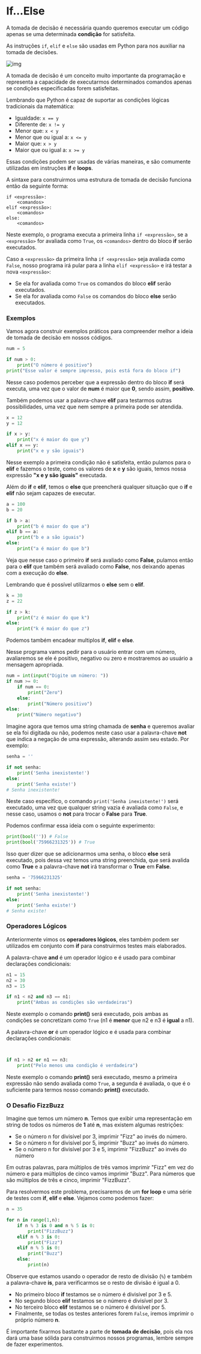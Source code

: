 # If...Else

A tomada de decisão é necessária quando queremos executar um código apenas se uma determinada **condição** for satisfeita.

As instruções `if`, `elif` e `else` são usadas em Python para nos auxiliar na tomada de decisões.

![img](https://raw.githubusercontent.com/the-akira/Python-Iluminado/master/Imagens/Conditionals.png)

A tomada de decisão é um conceito muito importante da programação e representa a capacidade de executarmos determinados comandos apenas se condições especificadas forem satisfeitas.

Lembrando que Python é capaz de suportar as condições lógicas tradicionais da matemática:

- Igualdade: `x == y`
- Diferente de: `x != y`
- Menor que: `x < y`
- Menor que ou igual a: `x <= y`
- Maior que: `x > y`
- Maior que ou igual a: `x >= y`

Essas condições podem ser usadas de várias maneiras, e são comumente utilizadas em instruções **if** e **loops**.

A sintaxe para construirmos uma estrutura de tomada de decisão funciona então da seguinte forma:

```pyhton
if <expressão>:
    <comandos>
elif <expressão>:
    <comandos>
else:
    <comandos>
```

Neste exemplo, o programa executa a primeira linha `if <expressão>`, se a `<expressão>` for avaliada como `True`, os `<comandos>` dentro do bloco **if** serão executados.

Caso a `<expressão>` da primeira linha `if <expressão>` seja avaliada como `False`, nosso programa irá pular para a linha `elif <expressão>` e irá testar a nova `<expressão>`:

- Se ela for avaliada como `True` os comandos do bloco **elif** serão executados.
- Se ela for avaliada como `False` os comandos do bloco **else** serão executados.

### Exemplos

Vamos agora construir exemplos práticos para compreender melhor a ideia de tomada de decisão em nossos códigos.

```python
num = 5

if num > 0:
    print("O número é positivo")
print("Esse valor é sempre impresso, pois está fora do bloco if")
```

Nesse caso podemos perceber que a expressão dentro do bloco **if** será executa, uma vez que o valor de **num** é maior que **0**, sendo assim, **positivo**. 

Também podemos usar a palavra-chave **elif** para testarmos outras possibilidades, uma vez que nem sempre a primeira pode ser atendida.

```python
x = 12
y = 12

if x > y: 
    print("x é maior do que y")
elif x == y:
    print("x e y são iguais")
```

Nesse exemplo a primeira condição não é satisfeita, então pulamos para o **elif** e fazemos o teste, como os valores de **x** e **y** são iguais, temos nossa expressão **"x e y são iguais"** executada. 

Além do **if** e **elif**, temos o **else** que preencherá qualquer situação que o **if** e **elif** não sejam capazes de executar.

```python
a = 100
b = 20

if b > a:
    print("b é maior do que a")
elif b == a:
    print("b e a são iguais")
else:
    print("a é maior do que b")
```

Veja que nesse caso o primeiro **if** será avaliado como **False**, pulamos então para o **elif** que também será avaliado como **False**, nos deixando apenas com a execução do **else**. 

Lembrando que é possível utilizarmos o **else** sem o **elif**.

```python
k = 30
z = 22

if z > k:
    print("z é maior do que k")
else:
    print("k é maior do que z")
```

Podemos também encadear multiplos **if**, **elif** e **else**.

Nesse programa vamos pedir para o usuário entrar com um número, avaliaremos se ele é positivo, negativo ou zero e mostraremos ao usuário a mensagem apropriada.

```python
num = int(input("Digite um número: "))
if num >= 0:
    if num == 0:
        print("Zero")
    else:
        print("Número positivo")
else:
    print("Número negativo")
```

Imagine agora que temos uma string chamada de **senha** e queremos avaliar se ela foi digitada ou não, podemos neste caso usar a palavra-chave **not** que indica a negação de uma expressão, alterando assim seu estado. Por exemplo:

```python
senha = ''

if not senha:
    print('Senha inexistente!')
else:
    print('Senha existe!')
# Senha inexistente!
```

Neste caso específico, o comando `print('Senha inexistente!')` será executado, uma vez que qualquer string vazia é avaliada como `False`, e nesse caso, usamos o **not** para trocar o **False** para **True**.

Podemos confirmar essa ideia com o seguinte experimento:

```python
print(bool('')) # False
print(bool('75966231325')) # True
```

Isso quer dizer que se adicionarmos uma senha, o bloco **else** será executado, pois dessa vez temos uma string preenchida, que será avalida como **True** e a palavra-chave **not** irá transformar o **True** em **False**.

```python
senha = '75966231325'

if not senha:
    print('Senha inexistente!')
else:
    print('Senha existe!')
# Senha existe!
```

### Operadores Lógicos

Anteriormente vimos os **operadores lógicos**, eles também podem ser utilizados em conjunto com **if** para construirmos testes mais elaborados.

A palavra-chave **and** é um operador lógico e é usado para combinar declarações condicionais:

```python
n1 = 15
n2 = 30
n3 = 15

if n1 < n2 and n3 == n1:
    print("Ambas as condições são verdadeiras")
```

Neste exemplo o comando **print()** será executado, pois ambas as condições se concretizam como `True` (n1 é **menor** que n2 e n3 é **igual** a n1).

A palavra-chave **or** é um operador lógico e é usada para combinar declarações condicionais:

```python


if n1 > n2 or n1 == n3:
    print("Pelo menos uma condição é verdadeira") 
```

Neste exemplo o comando **print()** será executado, mesmo a primeira expressão não sendo avaliada como `True`, a segunda é avaliada, o que é o suficiente para termos nosso comando **print()** executado.

### O Desafio FizzBuzz

Imagine que temos um número **n**. Temos que exibir uma representação em string de todos os números de **1** até **n**, mas existem algumas restrições:

- Se o número n for divisível por 3, imprimir "Fizz" ao invés do número.
- Se o número n for divisível por 5, imprimir "Buzz" ao invés do número.
- Se o número n for divisível por 3 e 5, imprimir "FizzBuzz" ao invés do número

Em outras palavras, para múltiplos de três vamos imprimir "Fizz" em vez do número e para múltiplos de cinco vamos imprimir "Buzz". Para números que são múltiplos de três e cinco, imprimir "FizzBuzz".

Para resolvermos este problema, precisaremos de um **for loop** e uma série de testes com **if**, **elif** e **else**. Vejamos como podemos fazer:

```python
n = 35

for n in range(1,n):
    if n % 3 is 0 and n % 5 is 0:
        print("FizzBuzz")
    elif n % 3 is 0:
        print("Fizz")
    elif n % 5 is 0:
        print("Buzz")
    else:
        print(n)
```

Observe que estamos usando o operador de resto de divisão (`%`) e também a palavra-chave **is**, para verificarmos se o resto de divisão é igual a 0.

- No primeiro bloco **if** testamos se o número é divisível por 3 e 5.
- No segundo bloco **elif** testamos se o número é divisível por 3.
- No terceiro bloco **elif** testamos se o número é divisível por 5.
- Finalmente, se todas os testes anteriores forem `False`, iremos imprimir o próprio número **n**.

É importante fixarmos bastante a parte de **tomada de decisão**, pois ela nos dará uma base sólida para construirmos nossos programas, lembre sempre de fazer experimentos.